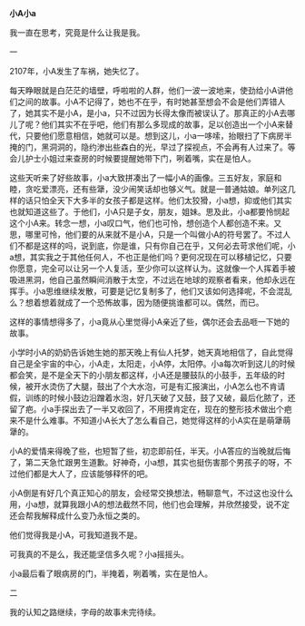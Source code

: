 **小A小a**

我一直在思考，究竟是什么让我是我。

一

2107年，小A发生了车祸，她失忆了。

每天睁眼就是白茫茫的墙壁，呼啦啦的人群，他们一波一波地来，使劲给小A讲他们之间的故事。小A不记得了，她也不在乎，有时她甚至想会不会是他们弄错人了，她其实不是小A，是小a，只不过因为长得太像而被误认了。那真正的小A去哪儿了呢？他们其实不在乎吧，他们有那么多现成的故事，足以创造出一个小A来替代，只要他们愿意相信，她就可以是。想到这儿，小a一哆嗦，抬眼扫了下病房半掩的门，黑洞洞的，隐约渗出些森白的光，早过了探视点，不会再有人过来了。等会儿护士小姐过来查房的时候要提醒她带下门，咧着嘴，实在是怕人。

这些天听来了好些故事，小a大致拼凑出了一幅小A的画像。三五好友，家庭和睦，贪吃爱漂亮，还有些犟，没少闹笑话却也够义气。就是一普通姑娘。单列这几样的话只怕全天下大多半的女孩子都是这样。他们太狡猾，小a想，抑或他们其实也就知道这些了。于他们，小A只是子女，朋友，姐妹。思及此，小a都要怜悯起这个小A来。转念一想，小a叹口气，他们也可怜，想创造个人都创造不来。又思，哪里可怜，他们要的从来就不是小A，只是一个叫做小A的符号罢了。不过人们不都是这样的吗，说到底，你是谁，只有你自己在乎，又何必去苛求他们呢，小a想，其实我之于其他任何人，不也正是他们吗？更何况现在可以移植记忆，只要你愿意，完全可以让另一个人复活，至少你可以这样认为。这就像一个人挥着手被吸进黑洞，他自己虽然瞬间消散于太空，不过远在地球的观察者看来，他却永远在挥手。小a思维继续发散，可要是记忆复制多了，他们又该如何选择呢，不会混乱么？想着想着就成了一个恐怖故事，因为随便挑谁都可以。偶然，而已。

这样的事情想得多了，小a竟从心里觉得小A亲近了些，偶尔还会去品咂一下她的故事。

小学时小A的奶奶告诉她生她的那天晚上有仙人托梦，她天真地相信了，自此觉得自己是全宇宙的中心，小A走，太阳走，小A停，太阳停。小a每次听到这儿的时候都会笑，是不是全天下的小朋友都这样，小A还是腰鼓队的小鼓手，五年级的时候，被开水烫伤了大腿，鼓出了个大水泡，可是有汇报演出，小A怎么也不肯请假，训练的时候小鼓边沿蹭着水泡，好几天破了又鼓，鼓了又破，最后化脓了，还留了疤。小a手探出去了一半又收回了，不用摸肯定在，现在的整形技术做出个疤来不是什么难事。不知道小A长大了怎么看自己，她觉得这样的小A实在是萌犟萌犟的。

小A的爱情来得晚了些，也短暂了些，初恋即前任，半天。小A答应的当晚就后悔了，第二天急忙跟男生道歉。好神奇，小a想，其实也挺伤害那个男孩子的呀，不过他们都是大人了，应该能够释怀的吧。

小A倒是有好几个真正知心的朋友，会经常交换想法，畅聊意气，不过这也没什么用，小a想，就算我跟小A的想法截然不同，他们也会理解，并欣然接受，说不定还会帮我解释成什么变乃永恒之类的。

他们觉得我是小A，可我知道我不是。

可我真的不是么，我还能坚信多久呢？小a摇摇头。

小a最后看了眼病房的门，半掩着，咧着嘴，实在是怕人。

二

我的认知之路继续，字母的故事未完待续。 

